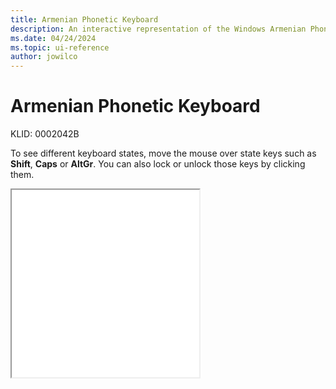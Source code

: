 ```yaml
---
title: Armenian Phonetic Keyboard
description: An interactive representation of the Windows Armenian Phonetic keyboard. To see different keyboard states, click or move the mouse over the state keys.
ms.date: 04/24/2024
ms.topic: ui-reference
author: jowilco
---
```


# Armenian Phonetic Keyboard

KLID: 0002042B

To see different keyboard states, move the mouse over state keys such as **Shift**, **Caps** or **AltGr**. You can also lock or unlock those keys by clicking them.

<iframe src="kbdarmph.html" height="300"></iframe>
